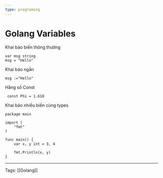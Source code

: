 ```yaml
---
type: programing 
---
```

# Golang Variables
Khai báo biến thông thường
```
var msg string
msg = "Hello"
```
Khai báo ngắn
```
msg :="Hello"
```

Hằng số Const

```
 const Phi = 1.618
```

Khai báo nhiều biến cùng types
```
package main

import (
	"fmt"
)

func main() {
	var x, y int = 3, 4
	
	fmt.Println(x, y)
}
```

---
Tags: [[Golang]]